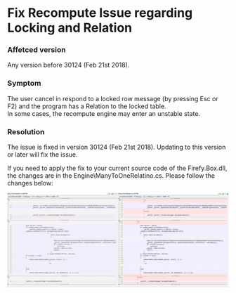 ﻿
# Fix Recompute Issue regarding Locking and Relation

### Affetced version ###
Any version before 30124 (Feb 21st 2018).

### Symptom ###
The user cancel in respond to a locked row message (by pressing Esc or F2) and the program has a Relation to the locked table.  
In some cases, the recompute engine may enter an unstable state.


### Resolution ###
The issue is fixed in version 30124 (Feb 21st 2018). Updating to this version or later will fix the issue. 

If you need to apply the fix to your current source code of the Firefy.Box.dll, the changes are in the Engine\ManyToOneRelatino.cs. Please follow the changes below:

![2018 02 21 16H19 14](2018-02-21_16h19_14.png)